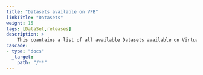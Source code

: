 ```yaml
---
title: "Datasets available on VFB"
linkTitle: "Datasets"
weight: 15
tags: [DataSet,releases]
description: >
    This coantains a list of all available Datasets available on Virtual Fly Brain (VFB) currently.
cascade:
- type: "docs"
  _target:
    path: "/**"
---
```


